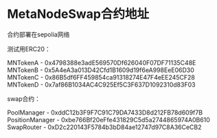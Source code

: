 # MetaNodeSwap合约地址

合约部署在sepolia网络

测试用ERC20：

MNTokenA - 0x4798388e3adE569570Df626040F07DF71135C48E  
MNTokenB - 0x5A4eA3a013D42Cfd1B1609d19f6eA998EeE06D30   
MNTokenC - 0x86B5df6FF459854ca91318274E47F4eEE245CF28   
MNTokenD - 0x7af86B1034AC4C925Ef5C3F637D1092310d83F03    



swap合约：

PoolManager - 0xddC12b3F9F7C91C79DA7433D8d212FB78d609f7B  
PositionManager - 0xbe766Bf20eFfe431829C5d5a2744865974A0B610  
SwapRouter - 0xD2c220143F5784b3bD84ae12747d97C8A36CeCB2  